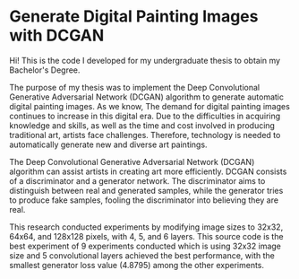 # Generate Digital Painting Images with DCGAN
Hi! This is the code I developed for my undergraduate thesis to obtain my Bachelor's Degree.

The purpose of my thesis was to implement the Deep Convolutional Generative Adversarial Network (DCGAN) algorithm to generate automatic digital painting images. As we know, The demand for digital painting images continues to increase in this digital era. Due to the difficulties in acquiring knowledge and skills, as well as the time and cost involved in producing traditional art, artists face challenges. Therefore, technology is needed to automatically generate new and diverse art paintings.

The Deep Convolutional Generative Adversarial Network (DCGAN) algorithm can assist artists in creating art more efficiently. DCGAN consists of a discriminator and a generator network. The discriminator aims to distinguish between real and generated samples, while the generator tries to produce fake samples, fooling the discriminator into believing they are real.

This research conducted experiments by modifying image sizes to 32x32, 64x64, and 128x128 pixels, with 4, 5, and 6 layers. This source code is the best experiment of 9 experiments conducted which is using 32x32 image size and 5 convolutional layers achieved the best performance, with the smallest generator loss value (4.8795) among the other experiments.
